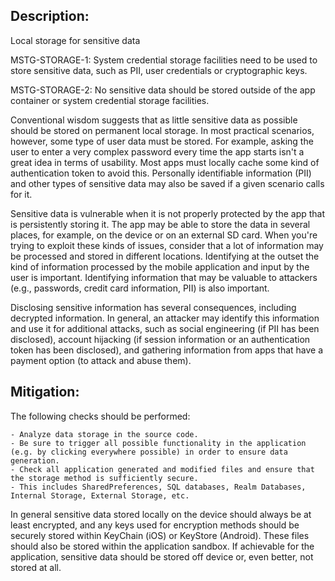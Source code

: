 ## Description:

Local storage for sensitive data 

MSTG-STORAGE-1: System credential storage facilities need to be used to store sensitive data, such as PII, user credentials or cryptographic keys.

MSTG-STORAGE-2: No sensitive data should be stored outside of the app container or system credential storage facilities.

Conventional wisdom suggests that as little sensitive data as possible should be stored on permanent local storage. In most practical scenarios, however, some type of user data must be stored. For example, asking the user to enter a very complex password every time the app starts isn't a great idea in terms of usability. Most apps must locally cache some kind of authentication token to avoid this. Personally identifiable information (PII) and other types of sensitive data may also be saved if a given scenario calls for it.

Sensitive data is vulnerable when it is not properly protected by the app that is persistently storing it. The app may be able to store the data in several places, for example, on the device or on an external SD card. When you're trying to exploit these kinds of issues, consider that a lot of information may be processed and stored in different locations. Identifying at the outset the kind of information processed by the mobile application and input by the user is important. Identifying information that may be valuable to attackers (e.g., passwords, credit card information, PII) is also important.

Disclosing sensitive information has several consequences, including decrypted information. In general, an attacker may identify this information and use it for additional attacks, such as social engineering (if PII has been disclosed), account hijacking (if session information or an authentication token has been disclosed), and gathering information from apps that have a payment option (to attack and abuse them).


## Mitigation:

The following checks should be performed:

	- Analyze data storage in the source code.
	- Be sure to trigger all possible functionality in the application (e.g. by clicking everywhere possible) in order to ensure data generation.
	- Check all application generated and modified files and ensure that the storage method is sufficiently secure.
	- This includes SharedPreferences, SQL databases, Realm Databases, Internal Storage, External Storage, etc.

In general sensitive data stored locally on the device should always be at least encrypted, and any keys used for encryption methods should be securely stored within KeyChain (iOS) or KeyStore (Android). These files should also be stored within the application sandbox. If achievable for the application, sensitive data should be stored off device or, even better, not stored at all.
